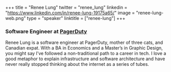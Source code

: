 +++
title = "Renee Lung"
twitter = "renee_lung"
linkedin = "https://www.linkedin.com/in/renee-lung-19175a65/"
image = "renee-lung-web.png"
type = "speaker"
linktitle = ["renee-lung"]
+++

<h3>Software Engineer at <a href="https://www.pagerduty.com/" target="_blank">PagerDuty</a></h3>

<p>Renee Lung is a software engineer at PagerDuty, mother of three cats, and Canadian expat. With a BA in Economics and a Master’s in Graphic Design, you might say I’ve followed a non-traditional path to a career in tech. I love a good metaphor to explain infrastructure and software architecture and have never really stopped thinking about the internet as a series of tubes.</p>

<!-- Facebook Pixel Code -->
<script>
 !function(f,b,e,v,n,t,s)
 {if(f.fbq)return;n=f.fbq=function(){n.callMethod?
 n.callMethod.apply(n,arguments):n.queue.push(arguments)};
 if(!f._fbq)f._fbq=n;n.push=n;n.loaded=!0;n.version='2.0';
 n.queue=[];t=b.createElement(e);t.async=!0;
 t.src=v;s=b.getElementsByTagName(e)[0];
 s.parentNode.insertBefore(t,s)}(window, document,'script',
 'https://connect.facebook.net/en_US/fbevents.js');
 fbq('init', '627303307635674');
 fbq('track', 'PageView');
</script>
<noscript><img height="1" width="1" style="display:none"
 src="https://www.facebook.com/tr?id=627303307635674&ev=PageView&noscript=1"
/></noscript>
<!-- End Facebook Pixel Code -->